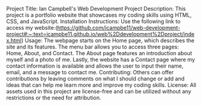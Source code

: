 Project Title: Ian Campbell's Web Development 
Project Description: This project is a portfolio website that showcases my coding skills using HTML, CSS, and JavaScript. 
Installation Instructions: Use the following link to access my website:(https://github.com/icampbe11/web-development-project#:~:text=icampbe11.github.io/web%2Ddevelopment%2Dproject/index.html)
Usage: The webpage starts on the Home page, which describes the site and its features. The menu bar allows you to access three pages: Home, About, and Contact. The About page features an introduction about myself and a photo of me. Lastly, the website has a Contact page where my contact information is available and allows the user to input their name, email, and a message to contact me. 
Contributing: Others can offer contributions by leaving comments on what I should change or add and ideas that can help me learn more and improve my coding skills. 
License: All assets used in this project are license-free and can be utilized without any restrictions or the need for attribution.
